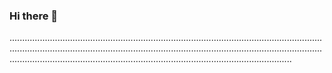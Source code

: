 ### Hi there 👋

........................................................................................................................................................................................................................................................................................................................................................................